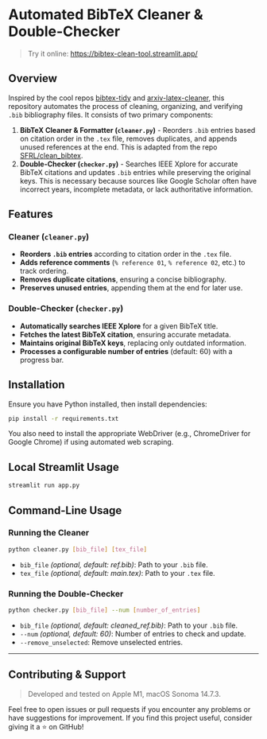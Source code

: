 # Automated BibTeX Cleaner & Double-Checker

> Try it online: https://bibtex-clean-tool.streamlit.app/

## Overview

Inspired by the cool repos [bibtex-tidy](https://github.com/FlamingTempura/bibtex-tidy) and [arxiv-latex-cleaner](https://github.com/google-research/arxiv-latex-cleaner), this repository automates the process of cleaning, organizing, and verifying `.bib` bibliography files. It consists of two primary components:

1. **BibTeX Cleaner & Formatter (`cleaner.py`)** - Reorders `.bib` entries based on citation order in the `.tex` file, removes duplicates, and appends unused references at the end. This is adapted from the repo [SFRL/clean_bibtex](https://github.com/SFRL/clean_bibtex).
2. **Double-Checker (`checker.py`)** - Searches IEEE Xplore for accurate BibTeX citations and updates `.bib` entries while preserving the original keys. This is necessary because sources like Google Scholar often have incorrect years, incomplete metadata, or lack authoritative information.

## Features

### Cleaner (`cleaner.py`)

- **Reorders `.bib` entries** according to citation order in the `.tex` file.
- **Adds reference comments** (`% reference 01`, `% reference 02`, etc.) to track ordering.
- **Removes duplicate citations**, ensuring a concise bibliography.
- **Preserves unused entries**, appending them at the end for later use.

### Double-Checker (`checker.py`)

- **Automatically searches IEEE Xplore** for a given BibTeX title.
- **Fetches the latest BibTeX citation**, ensuring accurate metadata.
- **Maintains original BibTeX keys**, replacing only outdated information.
- **Processes a configurable number of entries** (default: 60) with a progress bar.

## Installation

Ensure you have Python installed, then install dependencies:

```bash
pip install -r requirements.txt
```

You also need to install the appropriate WebDriver (e.g., ChromeDriver for Google Chrome) if using automated web scraping.

## Local Streamlit Usage

```bash
streamlit run app.py
```

## Command-Line Usage

### Running the Cleaner

```bash
python cleaner.py [bib_file] [tex_file]
```

- `bib_file` *(optional, default: ref.bib)*: Path to your `.bib` file.
- `tex_file` *(optional, default: main.tex)*: Path to your `.tex` file.

### Running the Double-Checker

```bash
python checker.py [bib_file] --num [number_of_entries]
```

- `bib_file` *(optional, default: cleaned_ref.bib)*: Path to your `.bib` file.
- `--num` *(optional, default: 60)*: Number of entries to check and update.
- `--remove_unselected`: Remove unselected entries.

---

## Contributing & Support

> Developed and tested on Apple M1, macOS Sonoma 14.7.3.

Feel free to open issues or pull requests if you encounter any problems or have suggestions for improvement. If you find this project useful, consider giving it a ⭐ on GitHub!